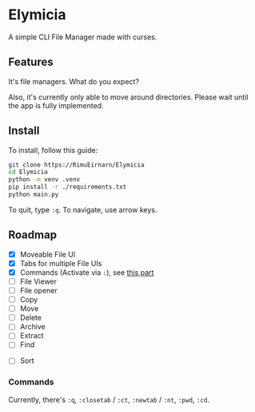 # Elymicia

A simple CLI File Manager made with curses.

## Features

It's file managers. What do you expect?

Also, it's currently only able to move around directories. Please wait until the app is fully implemented.

## Install

To install, follow this guide:

```sh
git clone https://RimuEirnarn/Elymicia
cd Elymicia
python -m venv .venv
pip install -r ./requirements.txt
python main.py
```

To quit, type `:q`. To navigate, use arrow keys.

## Roadmap

- [x] Moveable File UI
- [x] Tabs for multiple File UIs
- [x] Commands (Activate via `:`), see [this part](#commands)
- [ ] File Viewer
- [ ] File opener
- [ ] Copy
- [ ] Move
- [ ] Delete
- [ ] Archive
- [ ] Extract
- [ ] Find
+ [ ] Sort

### Commands

Currently, there's `:q`, `:closetab` / `:ct`, `:newtab` / `:nt`, `:pwd`, `:cd`.
